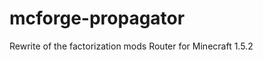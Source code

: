mcforge-propagator
==================

Rewrite of the factorization mods Router for Minecraft 1.5.2

